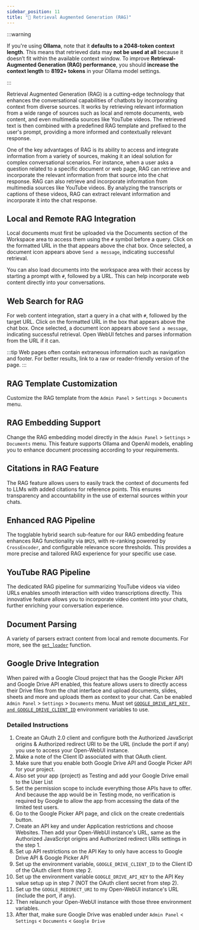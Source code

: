 ```yaml
---
sidebar_position: 11
title: "🔎 Retrieval Augmented Generation (RAG)"
---
```


:::warning

If you're using **Ollama**, note that it **defaults to a 2048-token context length**. This means that retrieved data may **not be used at all** because it doesn’t fit within the available context window. To improve **Retrieval-Augmented Generation (RAG) performance**, you should **increase the context length** to **8192+ tokens** in your Ollama model settings.  

:::


Retrieval Augmented Generation (RAG) is a cutting-edge technology that enhances the conversational capabilities of chatbots by incorporating context from diverse sources. It works by retrieving relevant information from a wide range of sources such as local and remote documents, web content, and even multimedia sources like YouTube videos. The retrieved text is then combined with a predefined RAG template and prefixed to the user's prompt, providing a more informed and contextually relevant response.

One of the key advantages of RAG is its ability to access and integrate information from a variety of sources, making it an ideal solution for complex conversational scenarios. For instance, when a user asks a question related to a specific document or web page, RAG can retrieve and incorporate the relevant information from that source into the chat response. RAG can also retrieve and incorporate information from multimedia sources like YouTube videos. By analyzing the transcripts or captions of these videos, RAG can extract relevant information and incorporate it into the chat response.




## Local and Remote RAG Integration

Local documents must first be uploaded via the Documents section of the Workspace area to access them using the `#` symbol before a query. Click on the formatted URL in the that appears above the chat box. Once selected, a document icon appears above `Send a message`, indicating successful retrieval.

You can also load documents into the workspace area with their access by starting a prompt with `#`, followed by a URL. This can help incorporate web content directly into your conversations.

## Web Search for RAG

For web content integration, start a query in a chat with `#`, followed by the target URL. Click on the formatted URL in the box that appears above the chat box. Once selected, a document icon appears above `Send a message`, indicating successful retrieval. Open WebUI fetches and parses information from the URL if it can.

:::tip
Web pages often contain extraneous information such as navigation and footer. For better results, link to a raw or reader-friendly version of the page.
:::

## RAG Template Customization

Customize the RAG template from the `Admin Panel` > `Settings` > `Documents` menu.

## RAG Embedding Support

Change the RAG embedding model directly in the `Admin Panel` > `Settings` > `Documents` menu. This feature supports Ollama and OpenAI models, enabling you to enhance document processing according to your requirements.

## Citations in RAG Feature

The RAG feature allows users to easily track the context of documents fed to LLMs with added citations for reference points. This ensures transparency and accountability in the use of external sources within your chats.

## Enhanced RAG Pipeline

The togglable hybrid search sub-feature for our RAG embedding feature enhances RAG functionality via `BM25`, with re-ranking powered by `CrossEncoder`, and configurable relevance score thresholds. This provides a more precise and tailored RAG experience for your specific use case.

## YouTube RAG Pipeline

The dedicated RAG pipeline for summarizing YouTube videos via video URLs enables smooth interaction with video transcriptions directly. This innovative feature allows you to incorporate video content into your chats, further enriching your conversation experience.

## Document Parsing

A variety of parsers extract content from local and remote documents. For more, see the [`get_loader`](https://github.com/open-webui/open-webui/blob/2fa94956f4e500bf5c42263124c758d8613ee05e/backend/apps/rag/main.py#L328) function.

## Google Drive Integration

When paired with a Google Cloud project that has the Google Picker API and Google Drive API enabled, this feature allows users to directly access their Drive files from the chat interface and upload documents, slides, sheets and more and uploads them as context to your chat. Can be enabled `Admin Panel` > `Settings` > `Documents` menu. Must set [`GOOGLE_DRIVE_API_KEY and GOOGLE_DRIVE_CLIENT_ID`](https://github.com/open-webui/docs/blob/main/docs/getting-started/env-configuration.md) environment variables to use.

### Detailed Instructions
1. Create an OAuth 2.0 client and configure both the Authorized JavaScript origins & Authorized redirect URI to be the URL (include the port if any) you use to access your Open-WebUI instance.
1. Make a note of the Client ID associated with that OAuth client.
1. Make sure that you enable both Google Drive API and Google Picker API for your project.
1. Also set your app (project) as Testing and add your Google Drive email to the User List
1. Set the permission scope to include everything those APIs have to offer. And because the app would be in Testing mode, no verification is required by Google to allow the app from accessing the data of the limited test users.
1. Go to the Google Picker API page, and click on the create credentials button.
1. Create an API key and under Application restrictions and choose Websites. Then add your Open-WebUI instance's URL, same as the Authorized JavaScript origins and Authorized redirect URIs settings in the step 1.
1. Set up API restrictions on the API Key to only have access to Google Drive API & Google Picker API
1. Set up the environment variable, `GOOGLE_DRIVE_CLIENT_ID` to the Client ID of the OAuth client from step 2.
1. Set up the environment variable `GOOGLE_DRIVE_API_KEY` to the API Key value setup up in step 7 (NOT the OAuth client secret from step 2).
1. Set up the `GOOGLE_REDIRECT_URI` to my Open-WebUI instance's URL (include the port, if any).
1. Then relaunch your Open-WebUI instance with those three environment variables.
1. After that, make sure Google Drive was enabled under `Admin Panel` < `Settings` < `Documents` < `Google Drive`
